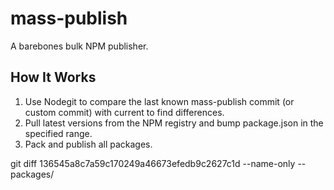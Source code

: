 # mass-publish

A barebones bulk NPM publisher.

## How It Works

1. Use Nodegit to compare the last known mass-publish commit (or custom commit) with current to find differences.
2. Pull latest versions from the NPM registry and bump package.json in the specified range.
3. Pack and publish all packages.

git diff 136545a8c7a59c170249a46673efedb9c2627c1d --name-only -- packages/
